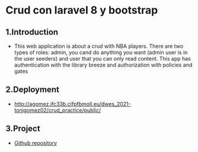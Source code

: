 # Crud con laravel 8 y bootstrap

## 1.Introduction

- This web application is about a crud with NBA players. There are two
types of roles: admin, you cand do anything you want (admin user is
in the user seeders) and user that you can only read content. This app
has authentication with the library breeze and authorization with policies
and gates

## 2.Deployment

- http://agomez.ifc33b.cifpfbmoll.eu/dwes_2021-tonigomez02/crud_practice/public/

## 3.Project

- [Github repository](https://github.com/tonigomez02/crud_practice.git)


